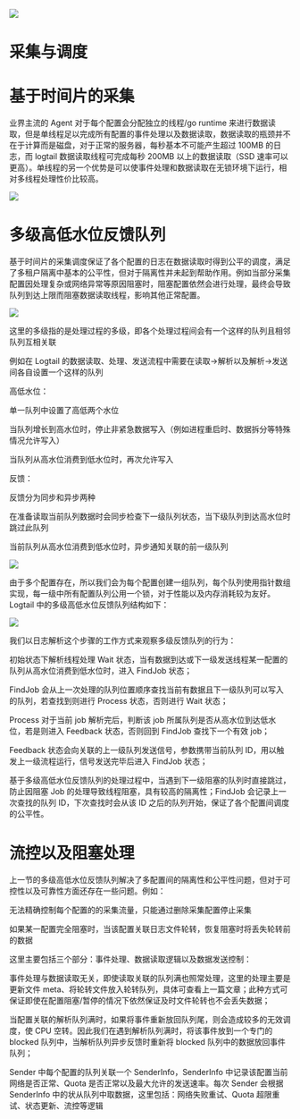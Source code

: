 [![](https://i.postimg.cc/WzXsh0MX/image.png)](https://github.com/wx-chevalier/Backend-Series)

# 采集与调度

# 基于时间片的采集

业界主流的 Agent 对于每个配置会分配独立的线程/go runtime 来进行数据读取，但是单线程足以完成所有配置的事件处理以及数据读取，数据读取的瓶颈并不在于计算而是磁盘，对于正常的服务器，每秒基本不可能产生超过 100MB 的日志，而 logtail 数据读取线程可完成每秒 200MB 以上的数据读取（SSD 速率可以更高）。单线程的另一个优势是可以使事件处理和数据读取在无锁环境下运行，相对多线程处理性价比较高。

![](http://5b0988e595225.cdn.sohucs.com/q_70,c_zoom,w_640/images/20171119/62c74f5dcc96470394f69e00160887bf.webp)

# 多级高低水位反馈队列

基于时间片的采集调度保证了各个配置的日志在数据读取时得到公平的调度，满足了多租户隔离中基本的公平性，但对于隔离性并未起到帮助作用。例如当部分采集配置因处理复杂或网络异常等原因阻塞时，阻塞配置依然会进行处理，最终会导致队列到达上限而阻塞数据读取线程，影响其他正常配置。

![](http://5b0988e595225.cdn.sohucs.com/q_70,c_zoom,w_640/images/20171119/8f741176284d486e9394fd9691e17f56.webp)

这里的多级指的是处理过程的多级，即各个处理过程间会有一个这样的队列且相邻队列互相关联

例如在 Logtail 的数据读取、处理、发送流程中需要在读取->解析以及解析->发送间各自设置一个这样的队列

高低水位：

单一队列中设置了高低两个水位

当队列增长到高水位时，停止非紧急数据写入（例如进程重启时、数据拆分等特殊情况允许写入）

当队列从高水位消费到低水位时，再次允许写入

反馈：

反馈分为同步和异步两种

在准备读取当前队列数据时会同步检查下一级队列状态，当下级队列到达高水位时跳过此队列

当前队列从高水位消费到低水位时，异步通知关联的前一级队列

![](http://5b0988e595225.cdn.sohucs.com/q_70,c_zoom,w_640/images/20171119/502ceb2c24c540d1ab53762bb2266e54.webp)

由于多个配置存在，所以我们会为每个配置创建一组队列，每个队列使用指针数组实现，每一级中所有配置队列公用一个锁，对于性能以及内存消耗较为友好。Logtail 中的多级高低水位反馈队列结构如下：

![](http://5b0988e595225.cdn.sohucs.com/q_70,c_zoom,w_640/images/20171119/17766d48b23947728f5eab578604d91b.webp)

我们以日志解析这个步骤的工作方式来观察多级反馈队列的行为：

初始状态下解析线程处理 Wait 状态，当有数据到达或下一级发送线程某一配置的队列从高水位消费到低水位时，进入 FindJob 状态；

FindJob 会从上一次处理的队列位置顺序查找当前有数据且下一级队列可以写入的队列，若查找到则进行 Process 状态，否则进行 Wait 状态；

Process 对于当前 job 解析完后，判断该 job 所属队列是否从高水位到达低水位，若是则进入 Feedback 状态，否则回到 FindJob 查找下一个有效 job；

Feedback 状态会向关联的上一级队列发送信号，参数携带当前队列 ID，用以触发上一级流程运行，信号发送完毕后进入 FindJob 状态；

基于多级高低水位反馈队列的处理过程中，当遇到下一级阻塞的队列时直接跳过，防止因阻塞 Job 的处理导致线程阻塞，具有较高的隔离性；FindJob 会记录上一次查找的队列 ID，下次查找时会从该 ID 之后的队列开始，保证了各个配置间调度的公平性。

# 流控以及阻塞处理

上一节的多级高低水位反馈队列解决了多配置间的隔离性和公平性问题，但对于可控性以及可靠性方面还存在一些问题。例如：

无法精确控制每个配置的的采集流量，只能通过删除采集配置停止采集

如果某一配置完全阻塞时，当该配置关联日志文件轮转，恢复阻塞时将丢失轮转前的数据

这里主要包括三个部分：事件处理、数据读取逻辑以及数据发送控制：

事件处理与数据读取无关，即使读取关联的队列满也照常处理，这里的处理主要是更新文件 meta、将轮转文件放入轮转队列，具体可查看上一篇文章；此种方式可保证即使在配置阻塞/暂停的情况下依然保证及时文件轮转也不会丢失数据；

当配置关联的解析队列满时，如果将事件重新放回队列尾，则会造成较多的无效调度，使 CPU 空转。因此我们在遇到解析队列满时，将该事件放到一个专门的 blocked 队列中，当解析队列异步反馈时重新将 blocked 队列中的数据放回事件队列；

Sender 中每个配置的队列关联一个 SenderInfo，SenderInfo 中记录该配置当前网络是否正常、Quota 是否正常以及最大允许的发送速率。每次 Sender 会根据 SenderInfo 中的状从队列中取数据，这里包括：网络失败重试、Quota 超限重试、状态更新、流控等逻辑
